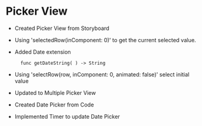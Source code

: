 # Picker View

- Created Picker View from Storyboard

- Using 'selectedRow(inComponent: 0)' to get the current selected value.

- Added Date extension
        
        func getDateString( ) -> String
        
- Using 'selectRow(row, inComponent: 0, animated: false)' select initial value

- Updated to Multiple Picker View

- Created Date Picker from Code

- Implemented Timer to update Date Picker
